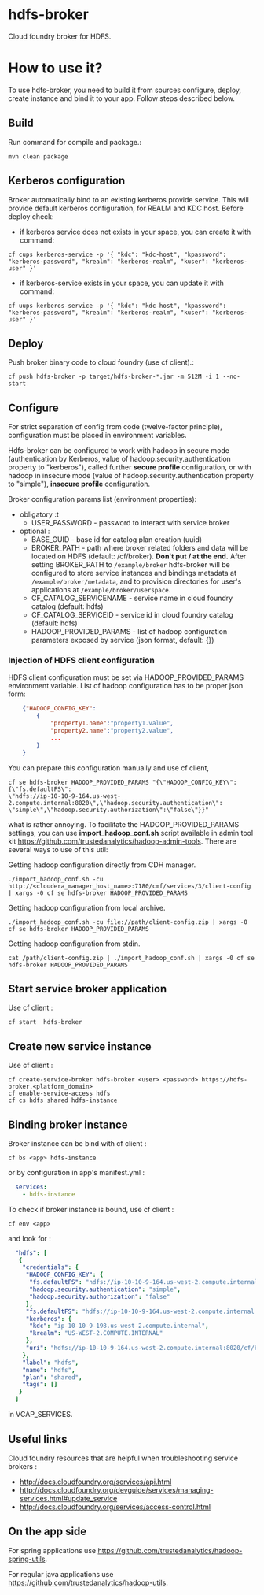 hdfs-broker
===========

Cloud foundry broker for HDFS.

# How to use it?
To use hdfs-broker, you need to build it from sources configure, deploy, create instance and bind it to your app. Follow steps described below. 

## Build 
Run command for compile and package.: 
```
mvn clean package
```

## Kerberos configuration
Broker automatically bind to an existing kerberos provide service. This will provide default kerberos configuration, for REALM and KDC host. Before deploy check:

- if kerberos service does not exists in your space, you can create it with command:
```
cf cups kerberos-service -p '{ "kdc": "kdc-host", "kpassword": "kerberos-password", "krealm": "kerberos-realm", "kuser": "kerberos-user" }'
```

- if kerberos-service exists in your space, you can update it with command:
```
cf uups kerberos-service -p '{ "kdc": "kdc-host", "kpassword": "kerberos-password", "krealm": "kerberos-realm", "kuser": "kerberos-user" }'
```

## Deploy 
Push broker binary code to cloud foundry (use cf client).:
```
cf push hdfs-broker -p target/hdfs-broker-*.jar -m 512M -i 1 --no-start
```

## Configure
For strict separation of config from code (twelve-factor principle), configuration must be placed in environment variables.
 
Hdfs-broker can be configured to work with hadoop in secure mode (authentication by Kerberos, value of hadoop.security.authentication property to "kerberos"),
called further **secure profile** configuration, or with hadoop in insecure mode (value of hadoop.security.authentication property to "simple"), 
**insecure profile** configuration.

Broker configuration params list (environment properties):
* obligatory :t
  * USER_PASSWORD - password to interact with service broker
* optional :
  * BASE_GUID - base id for catalog plan creation (uuid)
  * BROKER_PATH - path where broker related folders and data will be located on HDFS (default: /cf/broker). **Don't put / at the end.** After setting BROKER_PATH to ```/example/broker``` hdfs-broker will be configured to store service instances and bindings metadata at ```/example/broker/metadata```, and to provision directories for user's applications at ```/example/broker/userspace```.
  * CF_CATALOG_SERVICENAME - service name in cloud foundry catalog (default: hdfs)
  * CF_CATALOG_SERVICEID - service id in cloud foundry catalog (default: hdfs)
  * HADOOP_PROVIDED_PARAMS - list of hadoop configuration parameters exposed by service (json format, default: {})

### Injection of HDFS client configuration
HDFS client configuration must be set via HADOOP_PROVIDED_PARAMS environment variable. List of hadoop configuration has to be proper json form:

```json
    {"HADOOP_CONFIG_KEY":
        {
            "property1.name":"property1.value",
            "property2.name":"property2.value",
            ...
        }
    }

```
You can prepare this configuration manually and use cf client,  

```
cf se hdfs-broker HADOOP_PROVIDED_PARAMS "{\"HADOOP_CONFIG_KEY\": {\"fs.defaultFS\":
\"hdfs://ip-10-10-9-164.us-west-2.compute.internal:8020\",\"hadoop.security.authentication\": \"simple\",\"hadoop.security.authorization\":\"false\"}}"
```
what is rather annoying. To facilitate the HADOOP_PROVIDED_PARAMS settings, you can use **import_hadoop_conf.sh** script available in admin tool kit https://github.com/trustedanalytics/hadoop-admin-tools. There are several ways to use of this util:

Getting hadoop configuration directly from CDH manager.
```
./import_hadoop_conf.sh -cu http://<cloudera_manager_host_name>:7180/cmf/services/3/client-config | xargs -0 cf se hdfs-broker HADOOP_PROVIDED_PARAMS
```

Getting hadoop configuration from local archive.
```
./import_hadoop_conf.sh -cu file://path/client-config.zip | xargs -0 cf se hdfs-broker HADOOP_PROVIDED_PARAMS
```

Getting hadoop configuration from stdin.
```
cat /path/client-config.zip | ./import_hadoop_conf.sh | xargs -0 cf se hdfs-broker HADOOP_PROVIDED_PARAMS
```

## Start  service broker application

Use cf client :
```
cf start  hdfs-broker
```

## Create new service instance 
  
Use cf client : 
```
cf create-service-broker hdfs-broker <user> <password> https://hdfs-broker.<platform_domain>
cf enable-service-access hdfs
cf cs hdfs shared hdfs-instance
```

## Binding broker instance

Broker instance can be bind with cf client :
```
cf bs <app> hdfs-instance
```
or by configuration in app's manifest.yml : 
```yaml
  services:
    - hdfs-instance
```

To check if broker instance is bound, use cf client : 
```
cf env <app>
```
and look for : 
```yaml
  "hdfs": [
   {
    "credentials": {
     "HADOOP_CONFIG_KEY": {
      "fs.defaultFS": "hdfs://ip-10-10-9-164.us-west-2.compute.internal:8020",
      "hadoop.security.authentication": "simple",
      "hadoop.security.authorization": "false"
     },
     "fs.defaultFS": "hdfs://ip-10-10-9-164.us-west-2.compute.internal:8020",
     "kerberos": {
      "kdc": "ip-10-10-9-198.us-west-2.compute.internal",
      "krealm": "US-WEST-2.COMPUTE.INTERNAL"
     },
     "uri": "hdfs://ip-10-10-9-164.us-west-2.compute.internal:8020/cf/broker/instances/46f285c5-638e-4e30-9d68-7690928a8a29/"
    },
    "label": "hdfs",
    "name": "hdfs",
    "plan": "shared",
    "tags": []
   }
  ]
```
in VCAP_SERVICES.

## Useful links

Cloud foundry resources that are helpful when troubleshooting service brokers : 
 * http://docs.cloudfoundry.org/services/api.html
 * http://docs.cloudfoundry.org/devguide/services/managing-services.html#update_service
 * http://docs.cloudfoundry.org/services/access-control.html

## On the app side

For spring applications use https://github.com/trustedanalytics/hadoop-spring-utils. 

For regular java applications use https://github.com/trustedanalytics/hadoop-utils. 
